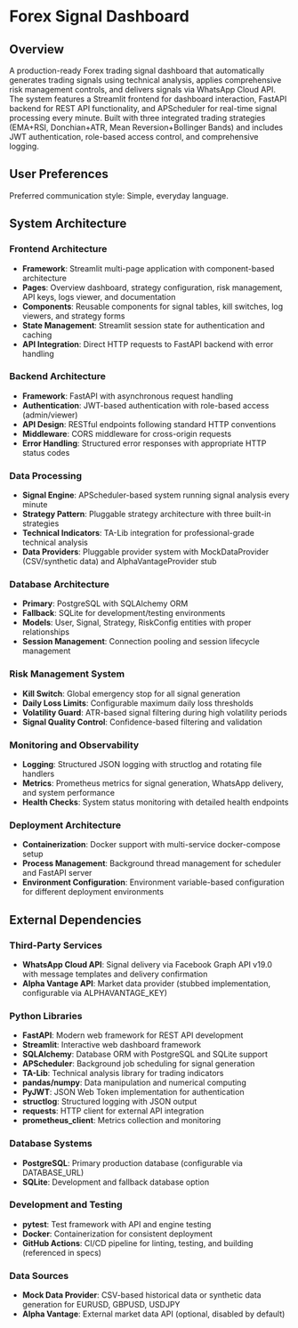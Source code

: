 # Forex Signal Dashboard

## Overview

A production-ready Forex trading signal dashboard that automatically generates trading signals using technical analysis, applies comprehensive risk management controls, and delivers signals via WhatsApp Cloud API. The system features a Streamlit frontend for dashboard interaction, FastAPI backend for REST API functionality, and APScheduler for real-time signal processing every minute. Built with three integrated trading strategies (EMA+RSI, Donchian+ATR, Mean Reversion+Bollinger Bands) and includes JWT authentication, role-based access control, and comprehensive logging.

## User Preferences

Preferred communication style: Simple, everyday language.

## System Architecture

### Frontend Architecture
- **Framework**: Streamlit multi-page application with component-based architecture
- **Pages**: Overview dashboard, strategy configuration, risk management, API keys, logs viewer, and documentation
- **Components**: Reusable components for signal tables, kill switches, log viewers, and strategy forms
- **State Management**: Streamlit session state for authentication and caching
- **API Integration**: Direct HTTP requests to FastAPI backend with error handling

### Backend Architecture
- **Framework**: FastAPI with asynchronous request handling
- **Authentication**: JWT-based authentication with role-based access (admin/viewer)
- **API Design**: RESTful endpoints following standard HTTP conventions
- **Middleware**: CORS middleware for cross-origin requests
- **Error Handling**: Structured error responses with appropriate HTTP status codes

### Data Processing
- **Signal Engine**: APScheduler-based system running signal analysis every minute
- **Strategy Pattern**: Pluggable strategy architecture with three built-in strategies
- **Technical Indicators**: TA-Lib integration for professional-grade technical analysis
- **Data Providers**: Pluggable provider system with MockDataProvider (CSV/synthetic data) and AlphaVantageProvider stub

### Database Architecture
- **Primary**: PostgreSQL with SQLAlchemy ORM
- **Fallback**: SQLite for development/testing environments
- **Models**: User, Signal, Strategy, RiskConfig entities with proper relationships
- **Session Management**: Connection pooling and session lifecycle management

### Risk Management System
- **Kill Switch**: Global emergency stop for all signal generation
- **Daily Loss Limits**: Configurable maximum daily loss thresholds
- **Volatility Guard**: ATR-based signal filtering during high volatility periods
- **Signal Quality Control**: Confidence-based filtering and validation

### Monitoring and Observability
- **Logging**: Structured JSON logging with structlog and rotating file handlers
- **Metrics**: Prometheus metrics for signal generation, WhatsApp delivery, and system performance
- **Health Checks**: System status monitoring with detailed health endpoints

### Deployment Architecture
- **Containerization**: Docker support with multi-service docker-compose setup
- **Process Management**: Background thread management for scheduler and FastAPI server
- **Environment Configuration**: Environment variable-based configuration for different deployment environments

## External Dependencies

### Third-Party Services
- **WhatsApp Cloud API**: Signal delivery via Facebook Graph API v19.0 with message templates and delivery confirmation
- **Alpha Vantage API**: Market data provider (stubbed implementation, configurable via ALPHAVANTAGE_KEY)

### Python Libraries
- **FastAPI**: Modern web framework for REST API development
- **Streamlit**: Interactive web dashboard framework
- **SQLAlchemy**: Database ORM with PostgreSQL and SQLite support
- **APScheduler**: Background job scheduling for signal generation
- **TA-Lib**: Technical analysis library for trading indicators
- **pandas/numpy**: Data manipulation and numerical computing
- **PyJWT**: JSON Web Token implementation for authentication
- **structlog**: Structured logging with JSON output
- **requests**: HTTP client for external API integration
- **prometheus_client**: Metrics collection and monitoring

### Database Systems
- **PostgreSQL**: Primary production database (configurable via DATABASE_URL)
- **SQLite**: Development and fallback database option

### Development and Testing
- **pytest**: Test framework with API and engine testing
- **Docker**: Containerization for consistent deployment
- **GitHub Actions**: CI/CD pipeline for linting, testing, and building (referenced in specs)

### Data Sources
- **Mock Data Provider**: CSV-based historical data or synthetic data generation for EURUSD, GBPUSD, USDJPY
- **Alpha Vantage**: External market data API (optional, disabled by default)